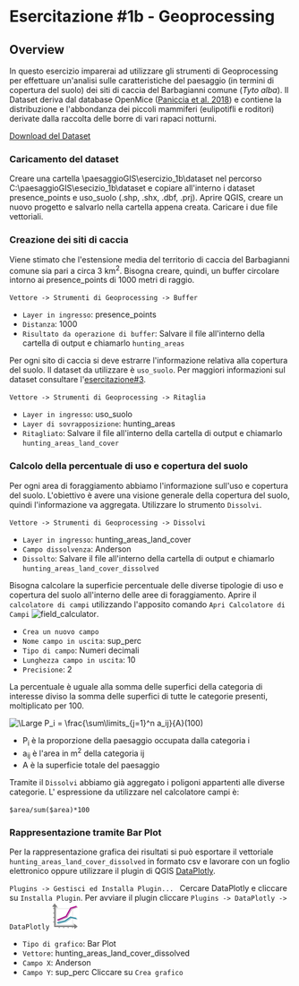 # Esercitazione #1b - Geoprocessing
## Overview
In questo esercizio imparerai ad utilizzare gli strumenti di Geoprocessing per effettuare un'analisi sulle caratteristiche del paesaggio (in termini di copertura del suolo) dei siti di caccia del Barbagianni comune (*Tyto alba*). Il Dataset deriva dal database OpenMice ([Paniccia et al. 2018](https://esajournals.onlinelibrary.wiley.com/doi/full/10.1002/ecy.2506)) e contiene la distribuzione e l'abbondanza dei piccoli mammiferi (eulipotifli e roditori) derivate dalla raccolta delle borre di vari rapaci notturni.

[Download del Dataset](https://github.com/Envixlab/dataset_paesaggioGIS/raw/main/dataset/esercizio_1b.zip)

### Caricamento del dataset
Creare una cartella \paesaggioGIS\esercizio_1b\dataset nel percorso C:\paesaggioGIS\esecizio_1b\dataset e copiare all'interno i dataset presence_points e uso_suolo (.shp, .shx, .dbf, .prj). Aprire QGIS, creare un nuovo progetto e salvarlo nella cartella appena creata. Caricare i due file vettoriali.

### Creazione dei siti di caccia
Viene stimato che l'estensione media del territorio di caccia del Barbagianni comune sia pari a circa 3 km<sup>2</sup>. Bisogna creare, quindi, un buffer circolare intorno ai presence_points di 1000 metri di raggio.

`Vettore -> Strumenti di Geoprocessing -> Buffer`

* `Layer in ingresso`: presence_points
* `Distanza`: 1000
* `Risultato da operazione di buffer`: Salvare il file all'interno della cartella di output e chiamarlo `hunting_areas`

Per ogni sito di caccia si deve estrarre l'informazione relativa alla copertura del suolo. Il dataset da utilizzare è `uso_suolo`. Per maggiori informazioni sul dataset consultare l'[esercitazione#3](/materiale/esercitazioni/esercitazione3/index).

`Vettore -> Strumenti di Geoprocessing -> Ritaglia`

* `Layer in ingresso`: uso_suolo
* `Layer di sovrapposizione`: hunting_areas
* `Ritagliato`: Salvare il file all'interno della cartella di output e chiamarlo `hunting_areas_land_cover`

### Calcolo della percentuale di uso e copertura del suolo
Per ogni area di foraggiamento abbiamo l'informazione sull'uso e copertura del suolo. L'obiettivo è avere una visione generale della copertura del suolo, quindi l'informazione va aggregata. Utilizzare lo strumento `Dissolvi`.

`Vettore -> Strumenti di Geoprocessing -> Dissolvi`
* `Layer in ingresso`: hunting_areas_land_cover
* `Campo dissolvenza`: Anderson
* `Dissolto`: Salvare il file all'interno della cartella di output e chiamarlo `hunting_areas_land_cover_dissolved`

Bisogna calcolare la superficie percentuale delle diverse tipologie di uso e copertura del suolo all'interno delle aree di foraggiamento. Aprire il `calcolatore di campi` utilizzando l'apposito comando `Apri Calcolatore di Campi` ![field_calculator](https://docs.qgis.org/3.10/it/_images/mActionCalculateField.png).

* `Crea un nuovo campo`
* `Nome campo in uscita`: sup_perc
* `Tipo di campo`: Numeri decimali
* `Lunghezza campo in uscita`: 10
* `Precisione`: 2

La percentuale è uguale alla somma delle superfici della categoria di interesse diviso la somma delle superfici di tutte le categorie presenti, moltiplicato per 100.

![\Large P_i = \frac{\sum\limits_{j=1}^n a_ij}{A}(100)](http://latex.codecogs.com/svg.latex?P_i&space;=&space;\frac{\sum\limits_{j=1}^n&space;a_ij}{A}(100))

* P<sub>i</sub> è la proporzione della paesaggio occupata dalla categoria i
* a<sub>ij</sub> è l'area in m<sup>2</sup> della categoria ij
* A è la superficie totale del paesaggio

Tramite il `Dissolvi` abbiamo già aggregato i poligoni appartenti alle diverse categorie. L' espressione da utilizzare nel calcolatore campi è:

`$area/sum($area)*100`

### Rappresentazione tramite Bar Plot
Per la rappresentazione grafica dei risultati si può esportare il vettoriale `hunting_areas_land_cover_dissolved` in formato csv e lavorare con un foglio elettronico oppure utilizzare il plugin di QGIS [DataPlotly](https://www.faunalia.eu/it/dev/dataplotly#il-plugin-dataplotly).

`Plugins -> Gestisci ed Installa Plugin... ` Cercare DataPlotly e cliccare su `Installa Plugin`. Per avviare il plugin cliccare `Plugins -> DataPlotly -> DataPlotly` ![dataplotly](https://raw.githubusercontent.com/ghtmtt/DataPlotly/2ba25ed66f198eb57b3eee49506ab3ed53fbc8c7/DataPlotly/icons/dataplotly.svg)

* `Tipo di grafico`: Bar Plot
* `Vettore`: hunting_areas_land_cover_dissolved
* `Campo X`: Anderson
* `Campo Y`: sup_perc
Cliccare su `Crea grafico`
